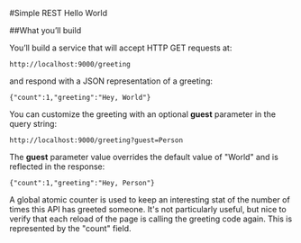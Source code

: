 #Simple REST Hello World

##What you’ll build

You’ll build a service that will accept HTTP GET requests at:

`http://localhost:9000/greeting`

and respond with a JSON representation of a greeting:

`{"count":1,"greeting":"Hey, World"}`

You can customize the greeting with an optional **guest** parameter in the query string:

`http://localhost:9000/greeting?guest=Person`

The **guest** parameter value overrides the default value of "World" and is reflected in the response:

`{"count":1,"greeting":"Hey, Person"}`

A global atomic counter is used to keep an interesting stat of the number of times this API has greeted someone.
It's not particularly useful, but nice to verify that each reload of the page is calling the 
greeting code again. This is represented by the "count" field.